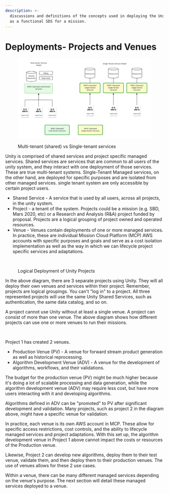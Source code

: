 ```yaml
---
description: >-
  discussions and definitions of the concepts used in deploying the Unity System
  as a functional SDS for a mission.
---
```


# Deployments- Projects and Venues

<figure><img src="../../.gitbook/assets/Multi-tenant deployment - Shared and Single Tenant Services (1) (1).png" alt=""><figcaption><p>Multi-tenant (shared) vs Single-tenant services</p></figcaption></figure>

Unity is comprised of shared services and project specific managed services. Shared services are services that are common to all users of the unity system, and they interact with one deployment of those services. These are true multi-tenant systems. Single-Tenant Managed services, on the other hand, are deployed for specific purposes and are isolated from other managed services. single tenant system are only accessible by certain project users.

* Shared Service - A service that is used by all users, across all projects, in the unity system.
* Project - a tenant of the system. Projects could be a mission (e.g. SBD, Mars 2020, etc) or a Research and Analysis (R\&A) project funded by proposal. Projects are a logical grouping of project owned and operated resources.
* Venue - Venues contain deployments of one or more managed services. In practice, these are individual Mission Cloud Platform (MCP) AWS accounts with specific purposes and goals and serve as a cost isolation implementation as well as the way in which we can lifecycle project specific services and adaptations.

<figure><img src="../../.gitbook/assets/Multi-tenant deployment - PRoject and Venue Deployment.png" alt=""><figcaption><p>Logical Deployment of Unity Projects</p></figcaption></figure>

In the above diagram, there are 3 separate projects using Unity. They will all deploy their own venues and services within their project. Remember, projects are logical groupings. You can't "log in" to a project. All three represented projects will use the same Unity Shared Services, such as authentication, the same data catalog, and so on.

A project cannot use Unity without at least a single venue. A project can consist of more than one venue. The above diagram shows how different projects can use one or more venues to run their missions.

<figure><img src="../../.gitbook/assets/Multi-tenant deployment - Project and Venue Deployment w venues.png" alt=""><figcaption></figcaption></figure>

Project 1 has created 2 venues.

* Production Venue (PV) - A venue for forward stream product generation as well as historical reprocessing.
* Algorithm Development Venue (ADV) - A venue for the development of algorithms, workflows, and their validations.

The budget for the production venue (PV)  might be much higher because it's doing a lot of scalable processing and data generation, while the algorithm development venue (ADV) may require less cost, but have more users interacting with it and developing algorithms.&#x20;

Algorithms defined in ADV can be "promoted" to PV after significant development and validation. Many projects, such as project 2 in the diagram above, might have a specific venue for validation.

In practice, each venue is its own AWS account in MCP. These allow for specific access restrictions, cost controls, and the ability to lifecycle managed services and project adaptations. With this set up, the algorithm development venue in Project 1 above cannot impact the costs or resources of the Production venue.

Likewise, Project 2 can develop new algorithms, deploy them to their test venue, validate them, and then deploy them to their production venues. The use of venues allows for these 2 use cases.

Within a venue, there can be many different managed services depending on the venue's purpose. The next section will detail these managed services deployed to a venue.






